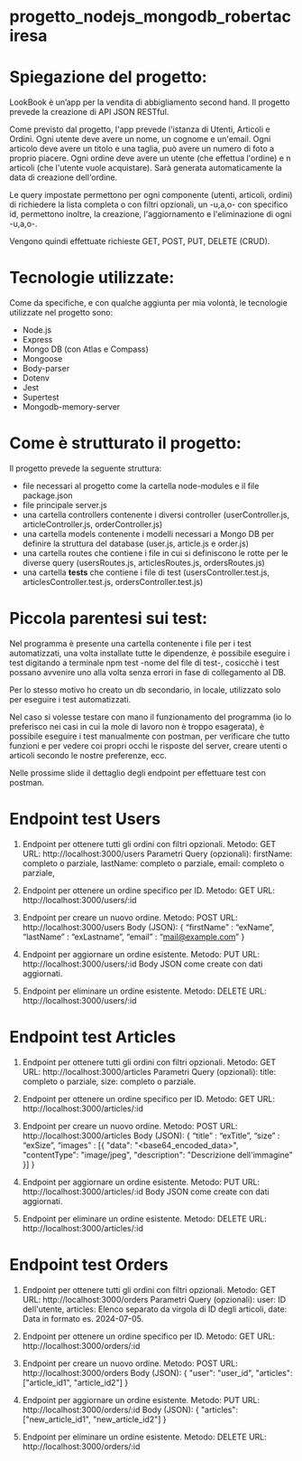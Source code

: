 # progetto_nodejs_mongodb_robertaciresa

# Spiegazione del progetto: 

LookBook è un’app per la vendita di abbigliamento second hand.
Il progetto prevede la creazione di API JSON RESTful.

Come previsto dal progetto, l'app prevede l'istanza di Utenti, Articoli e Ordini.
Ogni utente deve avere un nome, un cognome e un'email.
Ogni articolo deve avere un titolo e una taglia, può avere un numero di foto a proprio piacere.
Ogni ordine deve avere un utente (che effettua l'ordine) e n articoli (che l'utente vuole acquistare). Sarà generata automaticamente la data di creazione dell'ordine.

Le query impostate permettono per ogni componente (utenti, articoli, ordini) di richiedere la lista completa o con filtri opzionali, un -u,a,o- con specifico id, permettono inoltre, la creazione, l'aggiornamento e l'eliminazione di ogni -u,a,o-.

Vengono quindi effettuate richieste GET, POST, PUT, DELETE (CRUD).

# Tecnologie utilizzate: 

Come da specifiche, e con qualche aggiunta per mia volontà, le tecnologie utilizzate nel progetto sono:

- Node.js
- Express
- Mongo DB (con Atlas e Compass)
- Mongoose
- Body-parser
- Dotenv
- Jest
- Supertest
- Mongodb-memory-server

# Come è strutturato il progetto: 

Il progetto prevede la seguente struttura:

- file necessari al progetto come la cartella node-modules e il file package.json 
- file principale server.js
- una cartella controllers contenente i diversi controller (userController.js, articleController.js, orderController.js)
- una cartella models contenente i modelli necessari a Mongo DB per definire la struttura del database (user.js, article.js e order.js)
- una cartella routes che contiene i file in cui si definiscono le rotte per le diverse query (usersRoutes.js, articlesRoutes.js, ordersRoutes.js)
- una cartella __tests__ che contiene i file di test (usersController.test.js, articlesController.test.js, ordersController.test.js)

# Piccola parentesi sui test: 

Nel programma è presente una cartella contenente i file per i test automatizzati, una volta installate tutte le dipendenze, è possibile eseguire i test digitando a terminale npm test -nome del file di test-, cosicchè i test possano avvenire uno alla volta senza errori in fase di collegamento al DB.

Per lo stesso motivo ho creato un db secondario, in locale, utilizzato solo per eseguire i test automatizzati. 

Nel caso si volesse testare con mano il funzionamento del programma (io lo preferisco nei casi in cui la mole di lavoro non è troppo esagerata), è possibile eseguire i test manualmente con postman, per verificare che tutto funzioni e per vedere coi propri occhi le risposte del server, creare utenti o articoli secondo le nostre preferenze, ecc.

Nelle prossime slide il dettaglio degli endpoint per effettuare test con postman.

# Endpoint test Users

1. Endpoint per ottenere tutti gli ordini con filtri opzionali.
Metodo: GET URL: http://localhost:3000/users
Parametri Query (opzionali):
firstName: completo o parziale, lastName: completo o parziale, email: completo o parziale,

2. Endpoint per ottenere un ordine specifico per ID.
Metodo: GET URL: http://localhost:3000/users/:id

3. Endpoint per creare un nuovo ordine.
Metodo: POST URL: http://localhost:3000/users
Body (JSON):
{ 
	“firstName” : “exName”,
	“lastName” : “exLastname”,
	“email” : “mail@example.com”
}

4. Endpoint per aggiornare un ordine esistente.
Metodo: PUT URL: http://localhost:3000/users/:id
Body JSON come create con dati aggiornati.

5. Endpoint per eliminare un ordine esistente.
Metodo: DELETE URL: http://localhost:3000/users/:id

# Endpoint test Articles

1. Endpoint per ottenere tutti gli ordini con filtri opzionali.
Metodo: GET URL: http://localhost:3000/articles
Parametri Query (opzionali):
title: completo o parziale, size: completo o parziale.

2. Endpoint per ottenere un ordine specifico per ID.
Metodo: GET URL: http://localhost:3000/articles/:id

3. Endpoint per creare un nuovo ordine.
Metodo: POST URL: http://localhost:3000/articles
Body (JSON):
{ 
	“title” : “exTitle”,
	“size” : “exSize”,
	“images” : [{
            "data": "<base64_encoded_data>",
            "contentType": "image/jpeg",
            "description": "Descrizione dell'immagine"
        }]
}

4. Endpoint per aggiornare un ordine esistente.
Metodo: PUT URL: http://localhost:3000/articles/:id
Body JSON come create con dati aggiornati.

5. Endpoint per eliminare un ordine esistente.
Metodo: DELETE URL: http://localhost:3000/articles/:id

# Endpoint test Orders

1. Endpoint per ottenere tutti gli ordini con filtri opzionali.
Metodo: GET URL: http://localhost:3000/orders
Parametri Query (opzionali):
user: ID dell'utente, articles: Elenco separato da virgola di ID degli articoli, date: Data in formato es. 2024-07-05.

2. Endpoint per ottenere un ordine specifico per ID.
Metodo: GET URL: http://localhost:3000/orders/:id

3. Endpoint per creare un nuovo ordine.
Metodo: POST URL: http://localhost:3000/orders
Body (JSON):
{
    "user": "user_id",
    "articles": ["article_id1", "article_id2"] 
}

4. Endpoint per aggiornare un ordine esistente.
Metodo: PUT URL: http://localhost:3000/orders/:id
Body (JSON):
{
    "articles": ["new_article_id1", "new_article_id2"] 
}

5. Endpoint per eliminare un ordine esistente.
Metodo: DELETE URL: http://localhost:3000/orders/:id
